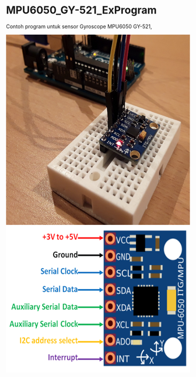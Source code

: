 # MPU6050_GY-521_ExProgram
Contoh program untuk sensor Gyroscope MPU6050 GY-521, 

<img src="img/mpu-6050.jpg" alt="MPU6050" width="699" height="520">

<img src="img/MPU6050-Pinout.png" alt="pinout of MPU6050" width="600px" height="400px">
